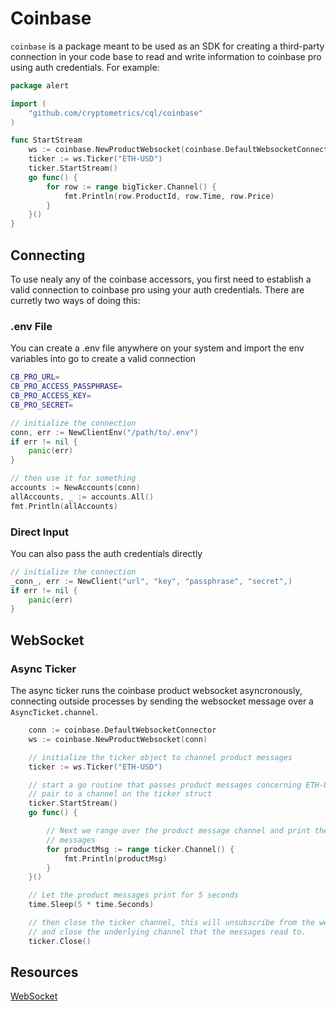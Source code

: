 # Coinbase

`coinbase` is a package meant to be used as an SDK for creating a third-party connection in your code base to read and write information to coinbase pro using auth credentials.  For example:

```go
package alert

import (
	"github.com/cryptometrics/cql/coinbase"
)

func StartStream
	ws := coinbase.NewProductWebsocket(coinbase.DefaultWebsocketConnector)
	ticker := ws.Ticker("ETH-USD")
	ticker.StartStream()
	go func() {
		for row := range bigTicker.Channel() {
			fmt.Println(row.ProductId, row.Time, row.Price)
		}
	}()
}
```

## Connecting

To use nealy any of the coinbase accessors, you first need to establish a valid connection to coinbase pro using your auth credentials.  There are curretly two ways of doing this:

### .env File

You can create a .env file anywhere on your system and import the env variables into go to create a valid connection

```sh
CB_PRO_URL=
CB_PRO_ACCESS_PASSPHRASE=
CB_PRO_ACCESS_KEY=
CB_PRO_SECRET=
```

```go
// initialize the connection
conn, err := NewClientEnv("/path/to/.env")
if err != nil {
	panic(err)
}

// then use it for something
accounts := NewAccounts(conn)
allAccounts, _ := accounts.All()
fmt.Println(allAccounts)
```

### Direct Input

You can also pass the auth credentials directly

```go
// initialize the connection
_conn_, err := NewClient("url", "key", "passphrase", "secret",)
if err != nil {
	panic(err)
}
```
## WebSocket

### Async Ticker

The async ticker runs the coinbase product websocket asyncronously, connecting outside processes by sending the websocket message over a `AsyncTicket.channel`.

```go
	conn := coinbase.DefaultWebsocketConnector
	ws := coinbase.NewProductWebsocket(conn)

	// initialize the ticker object to channel product messages
	ticker := ws.Ticker("ETH-USD")

	// start a go routine that passes product messages concerning ETH-USD currency
	// pair to a channel on the ticker struct
	ticker.StartStream()
	go func() {

		// Next we range over the product message channel and print the product
		// messages
		for productMsg := range ticker.Channel() {
			fmt.Println(productMsg)
		}
	}()

	// Let the product messages print for 5 seconds
	time.Sleep(5 * time.Seconds)

	// then close the ticker channel, this will unsubscribe from the websocket
	// and close the underlying channel that the messages read to.
	ticker.Close()
```

## Resources

[WebSocket](https://en.wikipedia.org/wiki/WebSocket)
